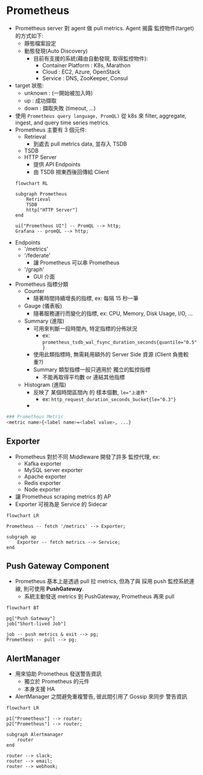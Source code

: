 
# Prometheus

- Prometheus server 對 agent 做 pull metrics. Agent 揭露 監控物件(target) 的方式如下:
    - 靜態檔案設定
    - 動態發現(Auto Discovery)
        - 目前有支援的系統(藉由自動發現, 取得監控物件):
            - Container Platform : K8s, Marathon
            - Cloud              : EC2, Azure, OpenStack
            - Service            : DNS, ZooKeeper, Consul
- target 狀態:
    - unknown : (一開始被加入時)
    - up      : 成功擷取
    - down    : 擷取失敗 (timeout, ...)
- 使用 `Prometheus query language, PromQL)` 從 k8s 來 filter, aggregate, ingest, and query time series metrics.
- Prometheus 主要有 3 個元件:
    - Retrieval
        - 到處去 pull metrics data, 並存入 TSDB
    - TSDB
    - HTTP Server
        - 提供 API Endpoints
        - 由 TSDB 撈東西後回傳給 Client
    ```mermaid
    flowchart RL

    subgraph Prometheus
        Retrieval
        TSDB
        http["HTTP Server"]
    end

    ui["Prometheus UI"] -- PromQL --> http;
    Grafana -- promQL --> http;
    ```
- Endpoints
    - '/metrics'
    - '/federate'
        - 讓 Prometheus 可以串 Prometheus
    - '/graph'
        - GUI 介面
- Prometheus 指標分類
    - Counter
        - 隨著時間持續增長的指標, ex: 每隔 15 秒一筆
    - Gauge (儀表板)
        - 隨著服務運行而變化的指標, ex: CPU, Memory, Disk Usage, I/O, ...
    - Summary (進階)
        - 可用來判斷一段時間內, 特定指標的分佈狀況
            - ex: `prometheus_tsdb_wal_fsync_duration_seconds{quantile="0.5"}`
        - 使用此類指標時, 無需耗用額外的 Server Side 資源 (Client 負擔較重?)
        - Summary 類型指標一般只適用於 獨立的監控指標
            - 不能再取得平均數 or 連結其他指標
    - Histogram (進階)
        - 反映了 某個時間區間內 的 樣本個數, `le="上邊界"`
            - ex: `http_request_duration_seconds_bucket{le="0.3"}`
        - 

```bash
### Prometheus Metric
<metric name>{<label name>=<label value>, ...}
```


## Exporter

- Prometheus 對於不同 Middleware 開發了許多 監控代理, ex:
    - Kafka exporter
    - MySQL server exporter
    - Apache exporter
    - Redis exporter
    - Node exporter
- 讓 Prometheus scraping metrics 的 AP
- Exporter 可視為是 Service 的 Sidecar

```mermaid
flowchart LR

Prometheus -- fetch '/metrics' --> Exporter;

subgraph ap
    Exporter -- fetch metrics --> Service;
end
```


## Push Gateway Component

- Prometheus 基本上是透過 pull 拉 metrics, 但為了與 採用 push 監控系統連線, 則可使用 **PushGateway**.
    - 系統主動發送 metrics 到 PushGateway, Prometheus 再來 pull

```mermaid
flowchart BT

pg["Push Gateway"]
job["Short-lived Job"]

job -- push metrics & exit --> pg;
Prometheus -- pull --> pg;
```


## AlertManager

- 用來協助 Prometheus 發送警告資訊
    - 獨立於 Prometheus 的元件
    - 本身支援 HA
- AlertManager 之間避免重複警告, 彼此間引用了 Gossip 來同步 警告資訊


```mermaid
flowchart LR

p1["Prometheus"] --> router;
p2["Prometheus"] --> router;

subgraph Alertmanager
    router
end

router --> slack;
router --> email;
router --> webhook;
```
